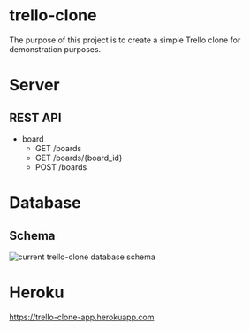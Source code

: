 # trello-clone

The purpose of this project is to create a simple Trello clone for demonstration purposes.

# Server

## REST API

* board
    * GET /boards
    * GET /boards/{board_id}
    * POST /boards

# Database

## Schema 
![current trello-clone database schema](http://i.imgur.com/4OuhhVc.png)

# Heroku
https://trello-clone-app.herokuapp.com